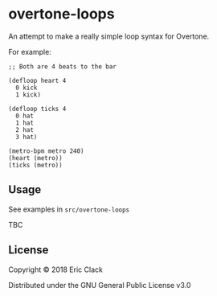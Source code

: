 # overtone-loops

An attempt to make a really simple loop syntax for Overtone.

For example:

```
;; Both are 4 beats to the bar

(defloop heart 4
  0 kick
  1 kick)

(defloop ticks 4
  0 hat
  1 hat
  2 hat
  3 hat)

(metro-bpm metro 240)
(heart (metro))
(ticks (metro))
```

## Usage

See examples in `src/overtone-loops`

TBC


## License

Copyright © 2018 Eric Clack

Distributed under the GNU General Public License v3.0

